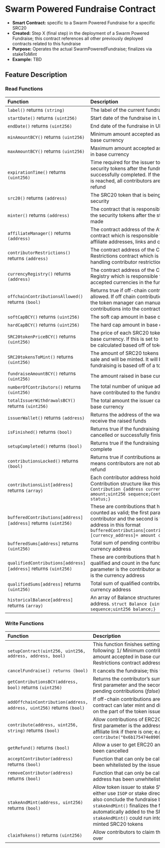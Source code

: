 # Swarm Powered Fundraise Contract

* **Smart Contract:** specific to a Swarm Powered Fundraise for a specific SRC20
* **Created:**  Step X \(final step\) in the deployment of a Swarm Powered Fundraise; this contract references all other previously deployed contracts related to this fundraise 
* **Purpose:** Operates the actual SwarmPoweredFundraise; finalizes via stakeToMint
* **Example:**  TBD

## Feature Description

### Read Functions

| Function | Description |
| :--- | :--- |
| `label()` returns `(string)` | The label of the current fundraise |
| `startDate()` returns `(uint256)` | Start date of the fundraise in UNIX time |
| `endDate()` returns `(uint256)` | End date of the fundraise in UNIX time |
| `minAmountBCY()` returns `(uint256)` | Minimum amount accepted as contribution in base currency |
| `maxAmountBCY()` returns `(uint256)` | Maximum amount accepted as contribution in base currency |
| `expirationTime()` returns `(uint256)` | Time required for the issuer to stake and mint security tokens after the fundraise has been successfully completed. If the expiration time is reached, all contributors are able to get a refund |
| `src20()` returns `(address)` | The SRC20 token that is being offered as a security |
| `minter()` returns `(address)` | The contract that is responsible for minting the security tokens after the stake has been made |
| `affiliateManager()` returns `(address)` | The contract address of the Affiliate Manager contract which is responsible for managing affiliate addresses, links and commissions |
| `contributorRestrictions()` returns `(address)` | The contract address of the Contributor Restrictions contract which is responsible for handling contributor restrictions |
| `currencyRegistry()` returns `(address)` | The contract address of the Currency Registry which is responsible for managing accepted currencies in the fundraise |
| `offchainContributionsAllowed()` returns `(bool)` | Returns true if off-chain contributions are allowed. If off chain contributions are allowed the token manager can manually input contributions into the contract |
| `softCapBCY()` returns `(uint256)` | The soft cap amount in base currency |
| `hardCapBCY()` returns `(uint256)` | The hard cap amount in base currency |
| `SRC20tokenPriceBCY()` returns `(uint256)` | The price of each SRC20 token being sold in base currency. If this is set to 0 the value will be calculated based off of tokens to mint |
| `SRC20tokensToMint()` returns `(uint256)` | The amount of SRC20 tokens that are for sale and will be minted. It will be 0 if the fundraising is based off of a token price |
| `fundraiseAmountBCY()` returns `(uint256)` | The amount raised in base currency |
| `numberOfContributors()` returns `(uint256)` | The total number of unique addresses that have contributed to the fundraise |
| `totalIssuerWithdrawalsBCY()` returns `(uint256)` | The total amount the issuer can withdraw in base currency |
| `issuerWallet()` returns `(address)` | Returns the address of the wallet which will receive the raised funds |
| `isFinished()` returns `(bool)` | Returns true if the fundraising has been cancelled or successfully finished&lt; |
| `setupCompleted()` returns `(bool)` | Returns true if the fundraising set up is complete |
| `contributionsLocked()` returns `(bool)` | Returns true if contributions are locked. This means contributors are not able to obtain a refund |
| `contributionsList[address]` returns `(array)` | Each contributor address holds an array of a Contribution structure like this `struct Contribution {address currency;uint256 amount;uint256 sequence;ContributionStatus status;}` |
| `bufferedContributions[address][address]` returns `(uint256)` | These are contributions that have yet to be counted as valid; the first parameter is the contributor and the second is the currency address in this format `bufferedContributions[contributor_address][currency_address]= amount contributed` |
| `bufferedSums[address]` returns `(uint256)` | Total sum of pending contributions per currency address |
| `qualifiedContributions[address][address]` returns `(uint256)` | These are contributions that have been qualified and count in the fundraise. The first parameter is the contributor and the second is the currency address |
| `qualifiedSums[address]` returns `(uint256)` | Total sum of qualified contributions per currency address |
| `historicalBalance[address]` returns `(array)` | An array of Balance structures per currency address. `struct Balance {uint256 sequence;uint256 balance;}` |

### Write Functions

| Function | Description |
| :--- | :--- |
| `setupContract(uint256, uint256, address, address, bool)` | This function finishes setting up the contract once it has been deployed. The parameters are the following: 1/ Minimum contribution amount accepted in base currency; 2/ Maximum contribution amount accepted in base currency; 3/ Affiliate Manager contract address; 4/ Contributor Restrictions contract address; 5/ A boolean that sets if the contributions are locked |
| `cancelFundraise() returns (bool)` | It cancels the fundraise; this function can only be called by the contract owner \(token issuer\) |
| `getContributionsBCY(address, bool)` returns `(uint256)` | Returns the contributor’s sum of contributions in base currency; the contributor’s address is the first parameter and the second parameter is a boolean for qualified contributions \(_true_\) or pending contributions \(_false_\) |
| `addOffchainContribution(address, address, uint256)` returns `(bool)` | If off-chain contributions are allowed the token issuer can add contributions manually so the contract can later mint and distribute tokens for manual contributions; this feature requires trust on the part of the token issuer |
| `contribute(address, uint256, string)` returns `(bool)` | Allow contributions of ERC20 tokens that are registered in the `Currency Registry` contract. The first parameter is the address of the ERC20, the second is the amount in Wei and the third is the affiliate link if there is one; e.g. to contribute 100 DAI with affiliate link name affiliate use `contribute("0x6b175474e89094c44da98b954eedeac495271d0f",100000000000000000000,"affiliate")` |
| `getRefund()` returns `(bool)` | Allow a user to get ERC20 and ETH refunds if the fundraise has passed expiration time or has been cancelled |
| `acceptContributor(address)` returns `(bool)` | Function that can only be called by the Contributor Restriction smart contract after a user has been whitelisted by the issuer |
| `removeContributor(address)` returns `(bool)` | Function that can only be called by the Contributor Restriction smart contract after a user's address has been unwhitelisted by the token issuer |
| `stakeAndMint(address, uint256)` returns `(bool)` | Allow token issuer to stake SWM tokens in order to mint SRC20 tokens. The token issuer can either use `ISOP` or stake directly if they have the required SWM. The `stakeAndMint()` function will also conclude the fundraise by internally calling the function `finishFundraise()`. When `stakeAndMint()` finalizes the fundraise, that the people whitelisted for a fundraise are automatically added to the SRC20 Transfer Rules via `bulkWhitelistAccount()`. Otherwise `stakeAndMint()` could run into problems because the holders are not able to hold the newly minted SRC20 tokens |
| `claimTokens()` returns `(uint256)` | Allow contributors to claim their portion of SRC20 tokens after the fundraising is successfully over |

